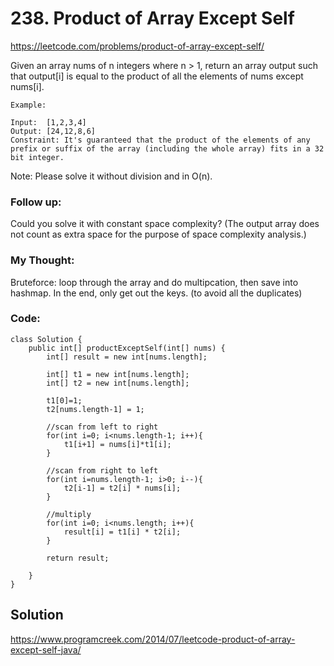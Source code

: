 # 238. Product of Array Except Self

https://leetcode.com/problems/product-of-array-except-self/

Given an array nums of n integers where n > 1,  return an array output such that output[i] is equal to the product of all the elements of nums except nums[i].

```
Example:

Input:  [1,2,3,4]
Output: [24,12,8,6]
Constraint: It's guaranteed that the product of the elements of any prefix or suffix of the array (including the whole array) fits in a 32 bit integer.
```

Note: Please solve it without division and in O(n).

### Follow up:
Could you solve it with constant space complexity? (The output array does not count as extra space for the purpose of space complexity analysis.)

### My Thought: 
Bruteforce: loop through the array and do multipcation, then save into hashmap. 
In the end, only get out the keys. (to avoid all the duplicates)


### Code: 
```
class Solution {
    public int[] productExceptSelf(int[] nums) {
        int[] result = new int[nums.length];

        int[] t1 = new int[nums.length];
        int[] t2 = new int[nums.length];

        t1[0]=1;
        t2[nums.length-1] = 1; 

        //scan from left to right
        for(int i=0; i<nums.length-1; i++){
            t1[i+1] = nums[i]*t1[i];
        }

        //scan from right to left
        for(int i=nums.length-1; i>0; i--){
            t2[i-1] = t2[i] * nums[i];
        }

        //multiply
        for(int i=0; i<nums.length; i++){
            result[i] = t1[i] * t2[i];
        }

        return result; 

    }
}
```

## Solution
https://www.programcreek.com/2014/07/leetcode-product-of-array-except-self-java/

